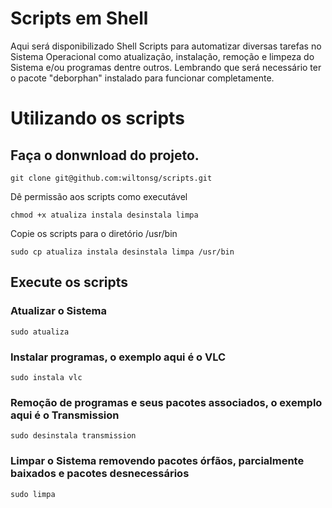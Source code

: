 # Scripts em Shell

Aqui será disponibilizado Shell Scripts para automatizar diversas tarefas no Sistema Operacional como atualização, instalação, remoção e limpeza do Sistema e/ou programas dentre outros.
Lembrando que será necessário ter o pacote "deborphan" instalado para funcionar completamente.

# Utilizando os scripts

## Faça o donwnload do projeto.

```
git clone git@github.com:wiltonsg/scripts.git
```
Dê permissão aos scripts como executável

```
chmod +x atualiza instala desinstala limpa
```
Copie os scripts para o diretório /usr/bin

```
sudo cp atualiza instala desinstala limpa /usr/bin
```

## Execute os scripts

### Atualizar o Sistema

```
sudo atualiza
```

### Instalar programas, o exemplo aqui é o VLC

```
sudo instala vlc
```

### Remoção de programas e seus pacotes associados, o exemplo aqui é o Transmission

```
sudo desinstala transmission
```
### Limpar o Sistema removendo pacotes órfãos, parcialmente baixados e pacotes desnecessários

```
sudo limpa
```

